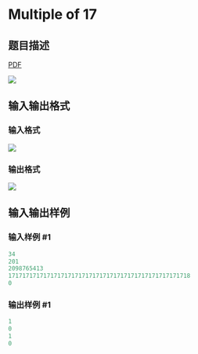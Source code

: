 # Multiple of 17

## 题目描述

[problemUrl]: https://uva.onlinejudge.org/index.php?option=com_onlinejudge&Itemid=8&category=226&page=show_problem&problem=3001

[PDF](https://uva.onlinejudge.org/external/118/p11879.pdf)

![](https://cdn.luogu.com.cn/upload/vjudge_pic/UVA11879/c1343c5191983615083c64c17915c307081729fb.png)

## 输入输出格式

### 输入格式

![](https://cdn.luogu.com.cn/upload/vjudge_pic/UVA11879/a35ab9e4eed533b0d51f92a992c0092b236bd990.png)

### 输出格式

![](https://cdn.luogu.com.cn/upload/vjudge_pic/UVA11879/6a64eef3f9f2a4adf333c62f2772b7dd3da12ce8.png)

## 输入输出样例

### 输入样例 #1

```cpp
34
201
2098765413
1717171717171717171717171717171717171717171717171718
0
```


### 输出样例 #1

```cpp
1
0
1
0
```


